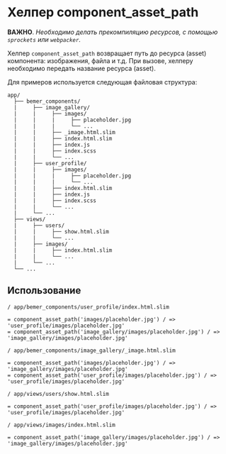 # Хелпер component_asset_path

**ВАЖНО**. *Необходимо делать прекомпиляцию ресурсов, с помощью `sprockets` или `webpacker`.*

Хелпер `component_asset_path` возвращает путь до ресурса (asset) компонента: изображения, файла и т.д. При вызове, хелперу необходимо передать название ресурса (asset).

Для примеров используется следующая файловая структура:

```
app/
  ├── bemer_components/
  |     ├── image_gallery/
  |     |     ├── images/
  |     |     |     ├── placeholder.jpg
  |     |     |     └── ...
  |     |     ├── _image.html.slim
  |     |     ├── index.html.slim
  |     |     ├── index.js
  |     |     ├── index.scss
  |     |     └── ...
  |     ├── user_profile/
  |     |     ├── images/
  |     |     |     ├── placeholder.jpg
  |     |     |     └── ...
  |     |     ├── index.html.slim
  |     |     ├── index.js
  |     |     ├── index.scss
  |     |     └── ...
  |     └── ...
  ├── views/
  |     ├── users/
  |     |     ├── show.html.slim
  |     |     └── ...
  |     ├── images/
  |     |     ├── index.html.slim
  |     |     └── ...
  |     └── ...
  └── ...
```

## Использование

```slim
/ app/bemer_components/user_profile/index.html.slim

= component_asset_path('images/placeholder.jpg') / => 'user_profile/images/placeholder.jpg'
= component_asset_path('image_gallery/images/placeholder.jpg') / => 'image_gallery/images/placeholder.jpg'

```

```slim
/ app/bemer_components/image_gallery/_image.html.slim

= component_asset_path('images/placeholder.jpg') / => 'image_gallery/images/placeholder.jpg'
= component_asset_path('user_profile/images/placeholder.jpg') / => 'user_profile/images/placeholder.jpg'

```

```slim
/ app/views/users/show.html.slim

= component_asset_path('user_profile/images/placeholder.jpg') / => 'user_profile/images/placeholder.jpg'

```

```slim
/ app/views/images/index.html.slim

= component_asset_path('image_gallery/images/placeholder.jpg') / => 'image_gallery/images/placeholder.jpg'

```